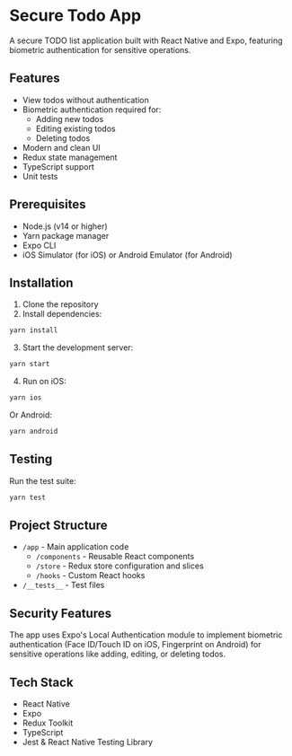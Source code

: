 # Secure Todo App

A secure TODO list application built with React Native and Expo, featuring biometric authentication for sensitive operations.

## Features

- View todos without authentication
- Biometric authentication required for:
  - Adding new todos
  - Editing existing todos
  - Deleting todos
- Modern and clean UI
- Redux state management
- TypeScript support
- Unit tests

## Prerequisites

- Node.js (v14 or higher)
- Yarn package manager
- Expo CLI
- iOS Simulator (for iOS) or Android Emulator (for Android)

## Installation

1. Clone the repository
2. Install dependencies:
```bash
yarn install
```

3. Start the development server:
```bash
yarn start
```

4. Run on iOS:
```bash
yarn ios
```

Or Android:
```bash
yarn android
```

## Testing

Run the test suite:
```bash
yarn test
```

## Project Structure

- `/app` - Main application code
  - `/components` - Reusable React components
  - `/store` - Redux store configuration and slices
  - `/hooks` - Custom React hooks
- `/__tests__` - Test files

## Security Features

The app uses Expo's Local Authentication module to implement biometric authentication (Face ID/Touch ID on iOS, Fingerprint on Android) for sensitive operations like adding, editing, or deleting todos.

## Tech Stack

- React Native
- Expo
- Redux Toolkit
- TypeScript
- Jest & React Native Testing Library
